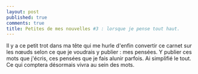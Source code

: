 ```yaml
---
layout: post
published: true
comments: true
title: Petites de mes nouvelles #3 : lorsque je pense tout haut.
---
```

Il y a ce petit trot dans ma tête qui me hurle d'enfin convertir ce carnet sur les nœuds selon ce que je voudrais y publier : mes pensées. Y publier ces mots que j'écris, ces pensées que je fais alunir parfois. Ai simplifié le tout. Ce qui comptera désormais vivra au sein des mots.
